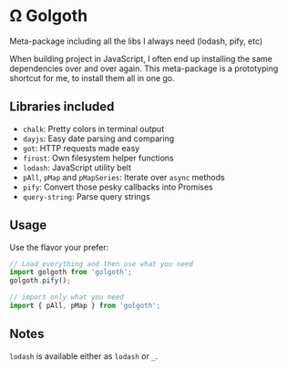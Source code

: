 # Ω Golgoth

Meta-package including all the libs I always need (lodash, pify, etc)

When building project in JavaScript, I often end up installing the same
dependencies over and over again. This meta-package is a prototyping shortcut
for me, to install them all in one go.

## Libraries included

- `chalk`: Pretty colors in terminal output
- `dayjs`: Easy date parsing and comparing
- `got`: HTTP requests made easy
- `firost`: Own filesystem helper functions
- `lodash`: JavaScript utility belt
- `pAll`, `pMap` and `pMapSeries`: Iterate over `async` methods
- `pify`: Convert those pesky callbacks into Promises
- `query-string`: Parse query strings

## Usage

Use the flavor your prefer:

```javascript
// Load everything and then use what you need
import golgoth from 'golgoth';
golgoth.pify();

// import only what you need
import { pAll, pMap } from 'golgoth';
```

## Notes

`lodash` is available either as `lodash` or `_`.
